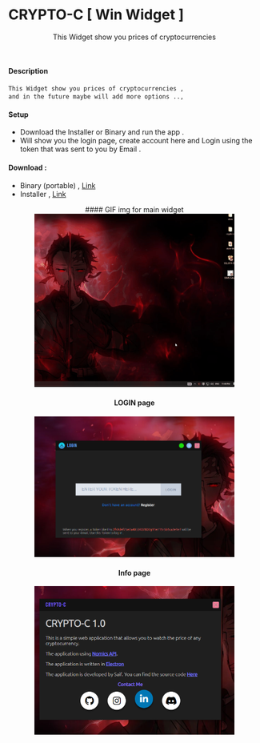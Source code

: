 # CRYPTO-C [ Win Widget ]
<p align="center">
   <p align="center">This Widget show you prices of cryptocurrencies </p>
</p>


<br>

#### Description
```
This Widget show you prices of cryptocurrencies ,
and in the future maybe will add more options ..,
```
#### Setup 
   - Download the Installer or Binary and run the app .
   - Will show you the login page, create account here and Login using the token that was sent to you by Email .

#### Download :
   - Binary (portable) , [Link](https://github.com/JUSTSAIF/crypto-c/blob/download/crypto-c_bin_1.0.rar?raw=true)
   - Installer , [Link](https://github.com/JUSTSAIF/crypto-c/blob/download/crypto-c_release_1.0.exe?raw=true)



<div align="center">
#### GIF img for main widget
<img width="400px" src="https://github.com/JUSTSAIF/crypto-c/blob/main/github-assets/main.gif?raw=true" />
   
<div>
   <h4>LOGIN page</h4>
   <img style="display:inline" width="400px" src="https://github.com/JUSTSAIF/crypto-c/blob/main/github-assets/login.png?raw=true" />


   <h4>Info page</h4>
   <img style="display:inline" width="400px" src="https://github.com/JUSTSAIF/crypto-c/blob/main/github-assets/info.png?raw=true" />
</div>
</div>
